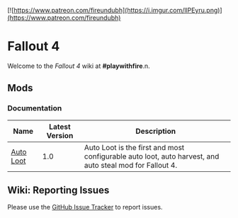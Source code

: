 <!-- TITLE: Fallout 4 -->
<!-- SUBTITLE: Fallout 4 -->

[![https://www.patreon.com/fireundubh](https://i.imgur.com/llPEyru.png)](https://www.patreon.com/fireundubh)

# Fallout 4
Welcome to the *Fallout 4* wiki at **#playwithfire**.n.

## Mods

### Documentation

Name | Latest Version | Description
--- | --- | ---
[Auto Loot](fallout4/mods/auto-loot) | 1.0 | Auto Loot is the first and most configurable auto loot, auto harvest, and auto steal mod for Fallout 4.


## Wiki: Reporting Issues

Please use the [GitHub Issue Tracker](https://github.com/fireundubh/playwithfire/issues) to report issues.
